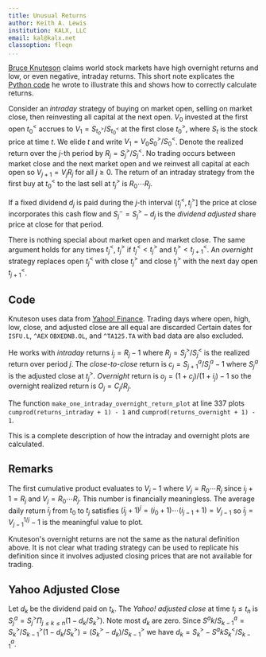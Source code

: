 ```yaml
---
title: Unusual Returns
author: Keith A. Lewis
institution: KALX, LLC
email: kal@kalx.net
classoption: fleqn
...
```


[Bruce Knuteson](https://arxiv.org/pdf/2010.01727.pdf)
claims world stock markets have high overnight returns
and low, or even negative, intraday returns.
This short note explicates the
[Python code](https://bruceknuteson.github.io/spy-day-and-night/plot_suspicious_returns.py)
he wrote to illustrate this and shows how to correctly calculate returns.

Consider an _intraday_ strategy of buying on market open, selling on market close,
then reinvesting all capital at the next open. $V_0$ invested at
the first open $t^<_0$ accrues to $V_1 = S_{t^>_o}/S_{t^<_0}$ at
the first close $t^>_0$, where $S_t$ is the stock price at time $t$.
We elide $t$ and write $V_1 = V_0 S^>_0/S^<_0$.
Denote the realized return over the $j$-th period by $R_j = S^>_j/S^<_j$.
No trading occurs between market close and the next market open
and we reinvest all capital at each open so $V_{j+1} = V_j R_j$ for all $j\ge0$.
The return of an intraday strategy from the first buy at $t^<_0$ to
the last sell at $t^>_j$ is $R_0\cdots R_j$.

If a fixed dividend $d_j$ is paid during the $j$-th interval $(t^<_j, t^>_j]$
the price at close incorporates this cash flow and $S^-_j = S^>_j - d_j$
is the _dividend adjusted_ share price at close for that period.

There is nothing special about market open and market close. The same argument
holds for any times $t^<_j$, $t^>_j$ if $t^<_j < t^>_j$ and $t^>_j < t^<_{j+1}$.
An _overnight_ strategy replaces open $t^<_j$ with close $t^>_j$ and close $t^>_j$
with the next day open $t^<_{j + 1}$.

## Code

Knuteson uses data from [Yahoo! Finance](https://finance.yahoo.com/).
Trading days where open, high, low, close, and adjusted close are all equal are discarded
Certain dates for `ISFU.L`, `^AEX` `OBXEDNB.OL`, and `^TA125.TA` with bad data are also excluded.

He works with _intraday_ returns $i_j = R_j - 1$ where $R_j = S^>_j/S^<_j$
is the realized return over period $j$.
The _close-to-close_ return is $c_j = S^a_{j + 1}/S^a_j - 1$
where $S^a_j$ is the adjusted close at $t^>_j$.
_Overnight_ return is $o_j = (1 + c_j)/(1 + i_j) - 1$
so the overnight realized return is $O_j = C_j/R_j$.

The function `make_one_intraday_overnight_return_plot` at line 337 plots
`cumprod(returns_intraday + 1) - 1` and `cumprod(returns_overnight + 1) - 1`.

This is a complete description of how the intraday and overnight plots are calculated.

## Remarks

The first cumulative product evaluates to $V_j - 1$ where $V_j = R_0\cdots R_j$ 
since $i_j + 1 = R_j$ and $V_j = R_0\cdots R_j$.
This number is financially meaningless. The average daily return $\bar{i}_j$ from $t_0$ to $t_j$
satisfies $(\bar{i}_j + 1)^j = (i_0 + 1)\cdots(i_{j-1} + 1) = V_{j - 1}$ so $\bar{i}_j = V_{j-1}^{1/j} - 1$
is the meaningful value to plot.

Knuteson's overnight returns are not the same as the natural definition above.
It is not clear what trading strategy can be used to replicate his definition since it involves
adjusted closing prices that are not available for trading.

## Yahoo Adjusted Close

Let $d_k$ be the dividend paid on $t_k$. The _Yahoo! adjusted close_
at time $t_j \le t_n$ is $S^a_j = S^>_j \Pi_{j \le k \le n}(1 - d_k/S^>_k)$.
Note most $d_k$ are zero. Since $S^a{k}/S^a_{k-1} = S^>_k/S^>_{k-1} (1 - d_k/S^>_k)
= (S^>_k - d_k)/S^>_{k-1}$
we have $d_k =  S^>_k - S^a{k}S^<_k/S^a_{k-1}$.
